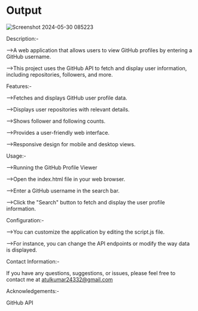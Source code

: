 # Output 

![Screenshot 2024-05-30 085223](https://github.com/atulkumar-20/github-profile-viewer/assets/170754927/424683e8-6cd7-4791-9da3-d14ba3803e41)

Description:-

-->A web application that allows users to view GitHub profiles by entering a GitHub username. 

-->This project uses the GitHub API to fetch and display user information, including repositories, followers, and more.

Features:-

-->Fetches and displays GitHub user profile data.

-->Displays user repositories with relevant details.

-->Shows follower and following counts.

-->Provides a user-friendly web interface.

-->Responsive design for mobile and desktop views.


Usage:-

-->Running the GitHub Profile Viewer

-->Open the index.html file in your web browser.

-->Enter a GitHub username in the search bar.

-->Click the "Search" button to fetch and display the user profile information.


Configuration:-

-->You can customize the application by editing the script.js file. 

-->For instance, you can change the API endpoints or modify the way data is displayed.

Contact Information:-

If you have any questions, suggestions, or issues, please feel free to contact me at atulkumar24332@gmail.com

Acknowledgements:-

GitHub API






